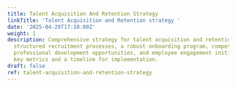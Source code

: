 ```yaml
---
title: Talent Acquisition And Retention Strategy
linkTitle: 'Talent Acquisition and Retention strategy '
date: '2025-04-29T17:10:00Z'
weight: 1
description: Comprehensive strategy for talent acquisition and retention includes
  structured recruitment processes, a robust onboarding program, competitive compensation,
  professional development opportunities, and employee engagement initiatives, with
  key metrics and a timeline for implementation.
draft: false
ref: talent-acquisition-and-retention-strategy
---
```


